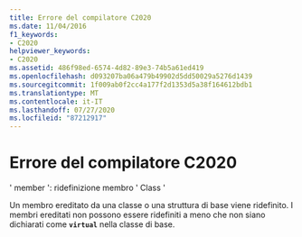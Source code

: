 ```yaml
---
title: Errore del compilatore C2020
ms.date: 11/04/2016
f1_keywords:
- C2020
helpviewer_keywords:
- C2020
ms.assetid: 486f98ed-6574-4d82-89e3-74b5a61ed419
ms.openlocfilehash: d093207ba06a479b49902d5dd50029a5276d1439
ms.sourcegitcommit: 1f009ab0f2cc4a177f2d1353d5a38f164612bdb1
ms.translationtype: MT
ms.contentlocale: it-IT
ms.lasthandoff: 07/27/2020
ms.locfileid: "87212917"
---
```

# <a name="compiler-error-c2020"></a>Errore del compilatore C2020

' member ': ridefinizione membro ' Class '

Un membro ereditato da una classe o una struttura di base viene ridefinito. I membri ereditati non possono essere ridefiniti a meno che non siano dichiarati come **`virtual`** nella classe di base.
